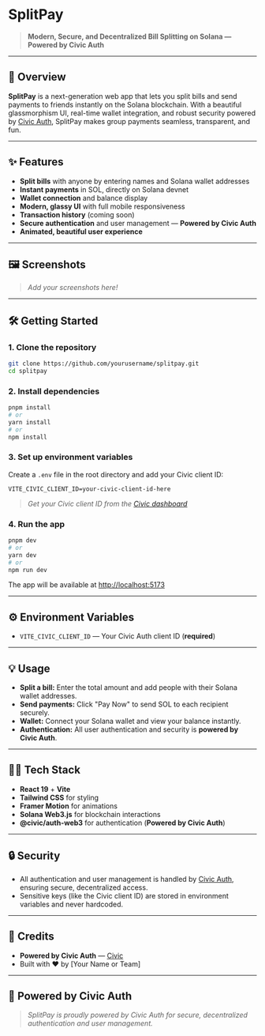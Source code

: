 # SplitPay

> **Modern, Secure, and Decentralized Bill Splitting on Solana — Powered by Civic Auth**

---

## 🚀 Overview

**SplitPay** is a next-generation web app that lets you split bills and send payments to friends instantly on the Solana blockchain. With a beautiful glassmorphism UI, real-time wallet integration, and robust security powered by [Civic Auth](https://www.civic.com/), SplitPay makes group payments seamless, transparent, and fun.

---

## ✨ Features

- **Split bills** with anyone by entering names and Solana wallet addresses
- **Instant payments** in SOL, directly on Solana devnet
- **Wallet connection** and balance display
- **Modern, glassy UI** with full mobile responsiveness
- **Transaction history** (coming soon)
- **Secure authentication** and user management — **Powered by Civic Auth**
- **Animated, beautiful user experience**

---

## 🖼️ Screenshots

> _Add your screenshots here!_

---

## 🛠️ Getting Started

### 1. **Clone the repository**

```bash
git clone https://github.com/yourusername/splitpay.git
cd splitpay
```

### 2. **Install dependencies**

```bash
pnpm install
# or
yarn install
# or
npm install
```

### 3. **Set up environment variables**

Create a `.env` file in the root directory and add your Civic client ID:

```env
VITE_CIVIC_CLIENT_ID=your-civic-client-id-here
```

> _Get your Civic client ID from the [Civic dashboard](https://www.civic.com/)_

### 4. **Run the app**

```bash
pnpm dev
# or
yarn dev
# or
npm run dev
```

The app will be available at [http://localhost:5173](http://localhost:5173)

---

## ⚙️ Environment Variables

- `VITE_CIVIC_CLIENT_ID` — Your Civic Auth client ID (**required**)

---

## 💡 Usage

- **Split a bill:** Enter the total amount and add people with their Solana wallet addresses.
- **Send payments:** Click "Pay Now" to send SOL to each recipient securely.
- **Wallet:** Connect your Solana wallet and view your balance instantly.
- **Authentication:** All user authentication and security is **powered by Civic Auth**.

---

## 🧑‍💻 Tech Stack

- **React 19** + **Vite**
- **Tailwind CSS** for styling
- **Framer Motion** for animations
- **Solana Web3.js** for blockchain interactions
- **@civic/auth-web3** for authentication (**Powered by Civic Auth**)

---

## 🔒 Security

- All authentication and user management is handled by [Civic Auth](https://www.civic.com/), ensuring secure, decentralized access.
- Sensitive keys (like the Civic client ID) are stored in environment variables and never hardcoded.

---

## 🙏 Credits

- **Powered by Civic Auth** — [Civic](https://www.civic.com/)
- Built with ❤️ by [Your Name or Team]

---

## 📢 Powered by Civic Auth

> _SplitPay is proudly powered by Civic Auth for secure, decentralized authentication and user management._
